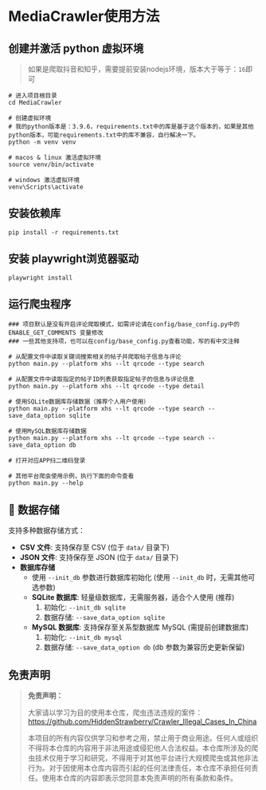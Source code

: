# MediaCrawler使用方法

## 创建并激活 python 虚拟环境
> 如果是爬取抖音和知乎，需要提前安装nodejs环境，版本大于等于：`16`即可 <br>
   ```shell   
   # 进入项目根目录
   cd MediaCrawler
   
   # 创建虚拟环境
   # 我的python版本是：3.9.6，requirements.txt中的库是基于这个版本的，如果是其他python版本，可能requirements.txt中的库不兼容，自行解决一下。
   python -m venv venv
   
   # macos & linux 激活虚拟环境
   source venv/bin/activate

   # windows 激活虚拟环境
   venv\Scripts\activate

   ```

## 安装依赖库

   ```shell
   pip install -r requirements.txt
   ```

## 安装 playwright浏览器驱动

   ```shell
   playwright install
   ```

## 运行爬虫程序

   ```shell
   ### 项目默认是没有开启评论爬取模式，如需评论请在config/base_config.py中的 ENABLE_GET_COMMENTS 变量修改
   ### 一些其他支持项，也可以在config/base_config.py查看功能，写的有中文注释
   
   # 从配置文件中读取关键词搜索相关的帖子并爬取帖子信息与评论
   python main.py --platform xhs --lt qrcode --type search
   
   # 从配置文件中读取指定的帖子ID列表获取指定帖子的信息与评论信息
   python main.py --platform xhs --lt qrcode --type detail
   
   # 使用SQLite数据库存储数据（推荐个人用户使用）
   python main.py --platform xhs --lt qrcode --type search --save_data_option sqlite
   
   # 使用MySQL数据库存储数据
   python main.py --platform xhs --lt qrcode --type search --save_data_option db
  
   # 打开对应APP扫二维码登录
     
   # 其他平台爬虫使用示例，执行下面的命令查看
   python main.py --help    
   ```

## 💾 数据存储

支持多种数据存储方式：
- **CSV 文件**: 支持保存至 CSV (位于 `data/` 目录下)
- **JSON 文件**: 支持保存至 JSON (位于 `data/` 目录下)
- **数据库存储**
  - 使用 `--init_db` 参数进行数据库初始化 (使用 `--init_db` 时，无需其他可选参数)
  - **SQLite 数据库**: 轻量级数据库，无需服务器，适合个人使用 (推荐)
    1. 初始化: `--init_db sqlite`
    2. 数据存储: `--save_data_option sqlite`
  - **MySQL 数据库**: 支持保存至关系型数据库 MySQL (需提前创建数据库)
    1. 初始化: `--init_db mysql`
    2. 数据存储: `--save_data_option db` (db 参数为兼容历史更新保留)

## 免责声明
> **免责声明：**
> 
> 大家请以学习为目的使用本仓库，爬虫违法违规的案件：https://github.com/HiddenStrawberry/Crawler_Illegal_Cases_In_China  <br>
>
>本项目的所有内容仅供学习和参考之用，禁止用于商业用途。任何人或组织不得将本仓库的内容用于非法用途或侵犯他人合法权益。本仓库所涉及的爬虫技术仅用于学习和研究，不得用于对其他平台进行大规模爬虫或其他非法行为。对于因使用本仓库内容而引起的任何法律责任，本仓库不承担任何责任。使用本仓库的内容即表示您同意本免责声明的所有条款和条件。

